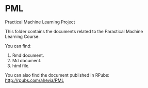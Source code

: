 # PML
Practical Machine Learning Project

This folder contains the documents related to the Paractical Machine Learning Course.

You can find:

1. Rmd document.
2. Md document.
2. html file.

You can also find the document published in RPubs: <http://rpubs.com/ahevia/PML>

